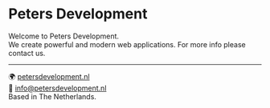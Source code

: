 # Peters Development
Welcome to Peters Development.<br>
We create powerful and modern web applications. For more info please contact us.
<hr>
🌍 <a href='https://www.petersdevelopment.nl'>petersdevelopment.nl</a><br>
📧 <a href='mailto:info@petersdevelopment.nl'>info@petersdevelopment.nl</a><br>
Based in The Netherlands.
